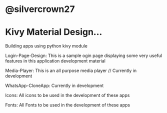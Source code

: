# @silvercrown27
# Kivy Material Design...
Building apps using python kivy module

Login-Page-Design:
  This is a sample ogin page displaying some very useful features in this application development     material 
 
 Media-Player:
  This is an all purpose media player // Currently in development
 
 
WhatsApp-CloneApp:
  Currently in development
  
 Icons:
  All icons to be used in the development of these apps
 
 Fonts:
  All Fonts to be used in the development of these apps
 
